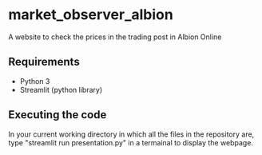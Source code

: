 # market_observer_albion
A website to check the prices in the trading post in Albion Online

## Requirements
- Python 3
- Streamlit (python library)

## Executing the code
In your current working directory in which all the files in the repository are, type "streamlit run presentation.py" in a termainal to display the webpage.
